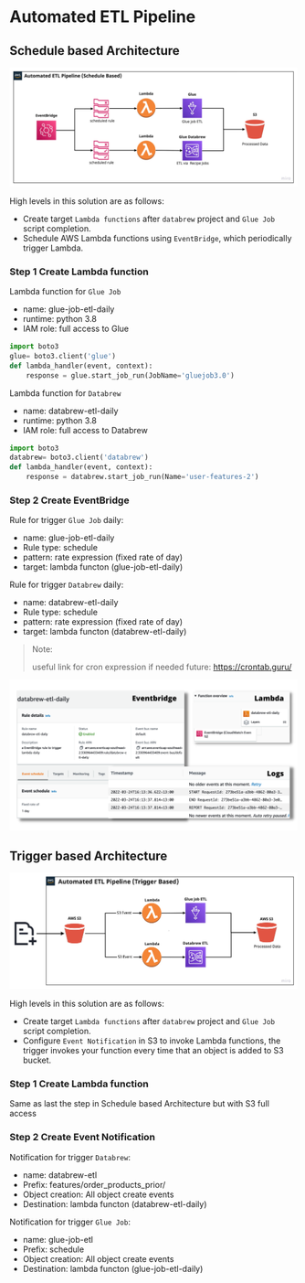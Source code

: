 # Automated ETL Pipeline

## **Schedule based Architecture**
![](/Project_part5_v3/assets/scheduled-based-flow.jpg)

High levels in this solution are as follows:

* Create target `Lambda functions` after `databrew` project and `Glue Job` script completion.
* Schedule AWS Lambda functions using `EventBridge`, which periodically trigger Lambda.


### Step 1 Create Lambda function 
Lambda function for `Glue Job`
* name: glue-job-etl-daily
* runtime: python 3.8
* IAM role: full access to Glue

```py
import boto3
glue= boto3.client('glue')
def lambda_handler(event, context):    
    response = glue.start_job_run(JobName='gluejob3.0')
```

Lambda function for `Databrew`
* name: databrew-etl-daily
* runtime: python 3.8
* IAM role: full access to Databrew

```py
import boto3
databrew= boto3.client('databrew')
def lambda_handler(event, context):    
    response = databrew.start_job_run(Name='user-features-2')
```

### Step 2 Create EventBridge

Rule for trigger `Glue Job` daily:
* name: glue-job-etl-daily
* Rule type: schedule 
* pattern: rate expression (fixed rate of day)
* target: lambda functon (glue-job-etl-daily)

Rule for trigger `Databrew` daily:
* name: databrew-etl-daily
* Rule type: schedule 
* pattern: rate expression (fixed rate of day)
* target: lambda functon (databrew-etl-daily)

> Note:
>
> useful link for cron expression if needed future: https://crontab.guru/

![](/Project_part5_v3/assets/eb-lambda-log.png)

## **Trigger based Architecture**
![](/Project_part5_v3/assets/trigger-based-flow.jpg)

High levels in this solution are as follows:

* Create target `Lambda functions` after `databrew` project and `Glue Job` script completion.
* Configure `Event Notification` in S3 to invoke Lambda functions, the trigger invokes your function every time that an object is added to S3 bucket.

### Step 1 Create Lambda function 
Same as last the step in Schedule based Architecture but with S3 full access

### Step 2 Create Event Notification
Notification for trigger `Databrew`:
* name: databrew-etl
* Prefix: features/order_products_prior/ 
* Object creation: All object create events
* Destination: lambda functon (databrew-etl-daily)

Notification for trigger `Glue Job`:
* name: glue-job-etl
* Prefix: schedule 
* Object creation: All object create events
* Destination: lambda functon (glue-job-etl-daily)